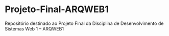 # Projeto-Final-ARQWEB1
Repositório destinado ao Projeto Final da Disciplina de Desenvolvimento de Sistemas Web 1 – ARQWEB1
